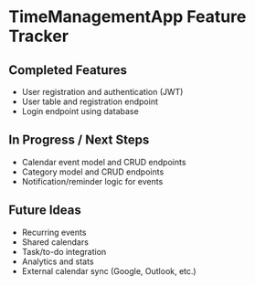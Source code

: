 # TimeManagementApp Feature Tracker

## Completed Features
- User registration and authentication (JWT)
- User table and registration endpoint
- Login endpoint using database

## In Progress / Next Steps
- Calendar event model and CRUD endpoints
- Category model and CRUD endpoints
- Notification/reminder logic for events

## Future Ideas
- Recurring events
- Shared calendars
- Task/to-do integration
- Analytics and stats
- External calendar sync (Google, Outlook, etc.)
